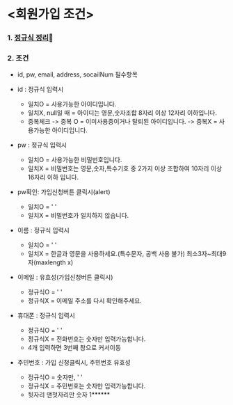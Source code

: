 # <회원가입 조건>
 ### 1. [정규식 정리]( https://github.com/OHEJIEUN/TIL/wiki/Regular-Expression "regular expression")📖
 ### 2. 조건
- id, pw, email, address, socailNum 필수항목

- id : 정규식 입력시
  - 일치O = 사용가능한 아이디입니다.
  - 일치X, null일 때 = 아이디는 영문,숫자조합 8자리 이상 12자리 이하입니다.
  - 중복체크 -> 중복 O = 이미사용중이거나 탈퇴된 아이디입니다.
             -> 중복X = 사용가능한 아이디입니다.

- pw : 정규식 입력시
  - 일치O = 사용가능한 비밀번호입니다.
  - 일치X = 비밀번호는 영문,숫자,특수기호 중 2가지 이상 조합하여 10자리 이상 16자리 이하 입니다.
 
- pw확인: 가입신청버튼 클릭시(alert)  
  - 일치O = ' '
  - 일치X = 비밀번호가 일치하지 않습니다.


- 이름 : 정규식 입력시
  - 일치O = ' '
  - 일치X = 한글과 영문을 사용하세요.(특수문자, 공백 사용 불가)
    최소3자~최대9자(maxlength x)


- 이메일 : 유효성(가입신청버튼 클릭시)
  - 정규식O = ' '
  - 정규식X = 이메일 주소를 다시 확인해주세요.

- 휴대폰 :  정규식 입력시
  - 정규식O = ' '
  - 정규식X = 전화번호는 숫자만 입력가능합니다.
  - 4개 입력하면 3번째 창으로 커서이동


- 주민번호 : 가입 신청클릭시, 주민번호 유효성
  - 정규식O = 숫자만, ' '
  - 정규식X = 주민번호는 숫자만 입력가능합니다.
  - 뒷자리 맨첫자리만 숫자 1******
